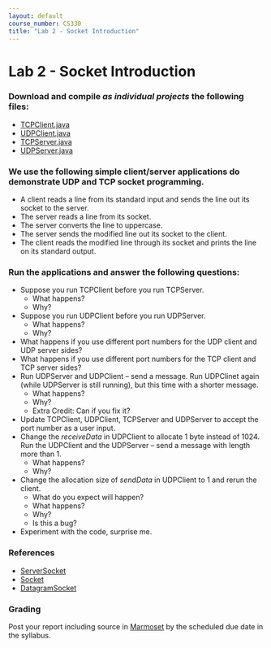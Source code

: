 ```yaml
---
layout: default
course_number: CS330
title: "Lab 2 - Socket Introduction"
---
```


# Lab 2 - Socket Introduction   

### Download and compile _as individual projects_ the following files:
  - [TCPClient.java](TCPClient.java) 
  - [UDPClient.java](UDPClient.java)
  - [TCPServer.java](TCPServer.java)
  - [UDPServer.java](UDPServer.java)
 
### We use the following simple client/server applications do demonstrate UDP and TCP socket programming. 
  - A client reads a line from its standard input and sends the line out its socket to the server.
  - The server reads a line from its socket. 
  - The server converts the line to uppercase.
  - The server sends the modified line out its socket to the client. 
  - The client reads the modified line through its socket and prints the line on its standard output.

###  Run the applications and answer the following questions: 
  - Suppose you run TCPClient before you run TCPServer. 
    - What happens? 
    - Why?
  - Suppose you run UDPClient before you run UDPServer. 
    - What happens? 
    - Why? 
  - What happens if you use different port numbers for the UDP client and UDP server sides?
  - What happens if you use different port numbers for the TCP client and TCP server sides?
  - Run UDPServer and UDPClient – send a message. Run UDPClinet again (while UDPServer is still running), but this time with a shorter message. 
    - What happens? 
    - Why?
    - Extra Credit: Can if you fix it?    
  - Update TCPClient, UDPClient, TCPServer and UDPServer to accept the port number as a user input.
  - Change the _receiveData_ in UDPClient to allocate 1 byte instead of 1024. Run the UDPClient and the UDPServer – send a message with length more than 1. 
    - What happens? 
    - Why?
  - Change the allocation size of _sendData_ in UDPClient to 1 and rerun the client. 
    - What do you expect will happen?
    - What happens?  
    - Why? 
    - Is this a bug?
 - Experiment with the code, surprise me. 
    
### References 
- [ServerSocket](https://docs.oracle.com/javase/8/docs/api/java/net/ServerSocket.html)
- [Socket](https://docs.oracle.com/javase/8/docs/api/java/net/Socket.html)
- [DatagramSocket](https://docs.oracle.com/javase/8/docs/api/java/net/DatagramSocket.html)

### Grading
Post your report including source in [Marmoset](https://cs.ycp.edu/marmoset) by the scheduled due date in the syllabus.
